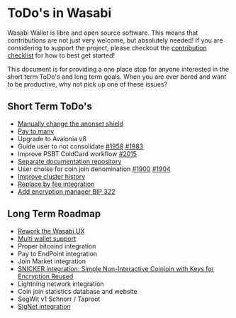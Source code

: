 # ToDo's in Wasabi

Wasabi Wallet is libre and open source software. This means that contributions are not just very welcome, but absolutely needed! If you are considering to support the project, please checkout the [contribution checklist](ContributionChecklist.md) for how to best get started!

This document is for providing a one place stop for anyone interested in the short term ToDo's and long term goals. When you are ever bored and want to be productive, why not pick up one of these issues?

## Short Term ToDo's

- [Manually change the anonset shield]()
- [Pay to many](https://github.com/zkSNACKs/WalletWasabi/issues/733)
- Upgrade to Avalonia v8
- Guide user to not consolidate [#1958](https://github.com/zkSNACKs/WalletWasabi/issues/1958) [#1983](https://github.com/zkSNACKs/WalletWasabi/issues/1983)
- Improve PSBT ColdCard workflow [#2015](https://github.com/zkSNACKs/WalletWasabi/issues/2015)
- [Separate documentation repository](https://github.com/zkSNACKs/WalletWasabi/issues/1820)
- User choise for coin join denomination [#1900](https://github.com/zkSNACKs/WalletWasabi/issues/1900) [#1904](https://github.com/zkSNACKs/WalletWasabi/issues/1904)
- [Improve cluster history](https://github.com/zkSNACKs/WalletWasabi/issues/612)
- [Replace by fee integration](https://github.com/zkSNACKs/WalletWasabi/issues/1543)
- [Add encryption manager BIP 322](https://github.com/zkSNACKs/WalletWasabi/issues/1121)


## Long Term Roadmap

- [Rework the Wasabi UX](https://github.com/zkSNACKs/WalletWasabi/issues/1369)
- [Multi wallet support](https://github.com/zkSNACKs/WalletWasabi/issues/1476)
- Proper bitcoind integration
- Pay to EndPoint integration
- Join Market integration
- [SNICKER integration: Simple Non-Interactive Coinjoin with Keys for Encryption Reused](https://github.com/zkSNACKs/Meta/issues/67)
- Lightning network integration 
- Coin join statistics database and website
- SegWit v1 Schnorr / Taproot
- [SigNet integration](https://github.com/zkSNACKs/Meta/issues/66)
